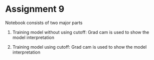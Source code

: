 # Assignment 9

Notebook consists of two major parts

1) Training model without using cutoff: Grad cam is used to show the model interpretation 

2) Training model using cutoff: Grad cam is used to show the model interpretation

